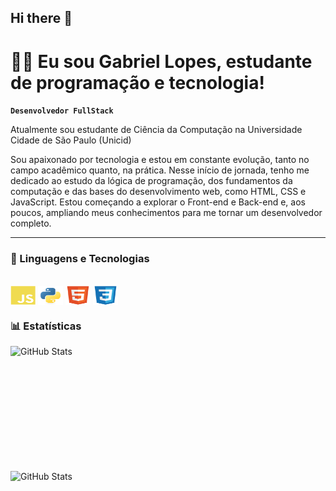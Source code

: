 ## Hi there 👋

# 👨‍💻 Eu sou Gabriel Lopes, estudante de programação e tecnologia!

**`Desenvolvedor FullStack`**

Atualmente sou estudante de Ciência da Computação na Universidade Cidade de São Paulo (Unicid)

Sou apaixonado por tecnologia e estou em constante evolução, tanto no campo acadêmico quanto, na prática. Nesse início de jornada, tenho me dedicado ao estudo da lógica de programação, dos fundamentos da computação e das bases do desenvolvimento web, como HTML, CSS e JavaScript. Estou começando a explorar o Front-end e Back-end e, aos poucos, ampliando meus conhecimentos para me tornar um desenvolvedor completo.

---

### 🤖 Linguagens e Tecnologias


<div style="display: inline_block"><br>
  <img align="center" alt="Gabriel-Js" height="30" width="40" src="https://raw.githubusercontent.com/devicons/devicon/master/icons/javascript/javascript-plain.svg">
  <img align="center" alt="Gabriel-Python" height="30" width="40" src="https://raw.githubusercontent.com/devicons/devicon/master/icons/python/python-original.svg">
  <img align="center" alt="Gabriel-HTML" height="30" width="40" src="https://raw.githubusercontent.com/devicons/devicon/master/icons/html5/html5-original.svg">
  <img align="center" alt="Gabriel-CSS" height="30" width="40" src="https://raw.githubusercontent.com/devicons/devicon/master/icons/css3/css3-original.svg">
  
</div>

### 📊 Estatísticas

<p>
  <img 
    align="left" 
    alt="GitHub Stats" 
    height="200" 
    style="padding-right: 10px;" 
    src="https://github-readme-stats.vercel.app/api?username=lopesz06&show_icons=true&theme=tokyonight&include_all_commits=true&locale=pt-br" 
  />

<img 
      align="left" 
      alt="GitHub Stats" 
      height="200" 
      src="https://github-readme-stats.vercel.app/api/top-langs/?username=lopesz06&theme=tokyonight&layout=compact&custom_title=Tecnologias&langs_count=9" 
      width="400px"
    />

</p>

